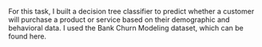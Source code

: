 For this task, I built a decision tree classifier to predict whether a customer will purchase a product or service based on their demographic and behavioral data. I used the Bank Churn Modeling dataset, which can be found here.
